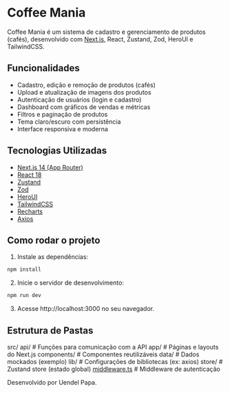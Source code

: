 # Coffee Mania

Coffee Mania é um sistema de cadastro e gerenciamento de produtos (cafés), desenvolvido com [Next.js](https://nextjs.org), React, Zustand, Zod, HeroUI e TailwindCSS.

## Funcionalidades

- Cadastro, edição e remoção de produtos (cafés)
- Upload e atualização de imagens dos produtos
- Autenticação de usuários (login e cadastro)
- Dashboard com gráficos de vendas e métricas
- Filtros e paginação de produtos
- Tema claro/escuro com persistência
- Interface responsiva e moderna

## Tecnologias Utilizadas

- [Next.js 14 (App Router)](https://nextjs.org/)
- [React 18](https://react.dev/)
- [Zustand](https://zustand-demo.pmnd.rs/)
- [Zod](https://zod.dev/)
- [HeroUI](https://heroui.dev/)
- [TailwindCSS](https://tailwindcss.com/)
- [Recharts](https://recharts.org/)
- [Axios](https://axios-http.com/)

## Como rodar o projeto

1. Instale as dependências:

```sh
npm install
```
2. Inicie o servidor de desenvolvimento:

```sh
npm run dev
```
3. Acesse http://localhost:3000 no seu navegador.

## Estrutura de Pastas
src/
  api/           # Funções para comunicação com a API
  app/           # Páginas e layouts do Next.js
  components/    # Componentes reutilizáveis
  data/          # Dados mockados (exemplo)
  lib/           # Configurações de bibliotecas (ex: axios)
  store/         # Zustand store (estado global)
  [middleware.ts](http://_vscodecontentref_/0)  # Middleware de autenticação

Desenvolvido por Uendel Papa.